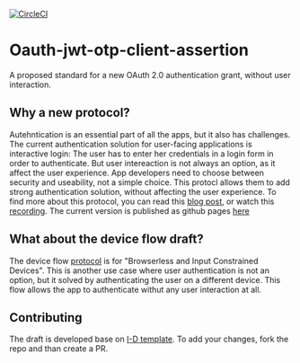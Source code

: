 [![CircleCI](https://circleci.com/gh/Soluto/oauth-jwt-otp-client-assertion/tree/master.svg?style=svg)](https://circleci.com/gh/Soluto/oauth-jwt-otp-client-assertion/tree/master)

# Oauth-jwt-otp-client-assertion
A proposed standard for a new OAuth 2.0 authentication grant, without user interaction.

## Why a new protocol?
Autehntication is an essential part of all the apps, but it also has challenges.
The current authentication solution for user-facing applications is interactive login:
 The user has to enter her credentials in a login form in order to authenticate.
But user intereaction is not always an option, as it affect the user experience.
App developers need to choose between security and useability, not a simple choice.
This protocl allows them to add strong authentication solution, without affecting the user experience.
To find more about this protocol, you can read this [blog post](https://blog.solutotlv.com/userless-mobile-authentication/?utm_source=github), or watch this [recording](https://www.youtube.com/watch?v=57FrvVvIq6I&index=21&list=PLpr-xdpM8wG-mJASEZ4TqFYtiRgasd-ki&t=0s).
The current version is published as github pages [here](https://soluto.github.io/oauth-jwt-otp-client-assertion/)

## What about the device flow draft?
The device flow [protocol](https://tools.ietf.org/html/draft-ietf-oauth-device-flow-07) is for "Browserless and Input Constrained Devices". 
This is another use case where user authentication is not an option, but it solved by authenticating the user on a different device.
This flow allows the app to authenticate withut any user interaction at all.

## Contributing
The draft is developed base on [I-D template](https://github.com/martinthomson/i-d-template).
To add your changes, fork the repo and than create a PR.
